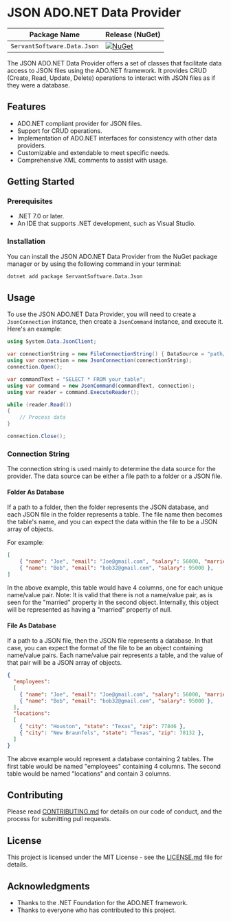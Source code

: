 # JSON ADO.NET Data Provider
| Package Name                   | Release (NuGet) |
|--------------------------------|-----------------|
| `ServantSoftware.Data.Json`       | [![NuGet](https://img.shields.io/nuget/v/ServantSoftware.Data.Json.svg)](https://www.nuget.org/packages/ServantSoftware.Data.Json/)

The JSON ADO.NET Data Provider offers a set of classes that facilitate data access to JSON files using the ADO.NET framework. It provides CRUD (Create, Read, Update, Delete) operations to interact with JSON files as if they were a database.

## Features

- ADO.NET compliant provider for JSON files.
- Support for CRUD operations.
- Implementation of ADO.NET interfaces for consistency with other data providers.
- Customizable and extendable to meet specific needs.
- Comprehensive XML comments to assist with usage.

## Getting Started

### Prerequisites

- .NET 7.0 or later.
- An IDE that supports .NET development, such as Visual Studio.

### Installation

You can install the JSON ADO.NET Data Provider from the NuGet package manager or by using the following command in your terminal:

```bash
dotnet add package ServantSoftware.Data.Json
```

## Usage

To use the JSON ADO.NET Data Provider, you will need to create a `JsonConnection` instance, then create a `JsonCommand` instance, and execute it. Here's an example:

```csharp
using System.Data.JsonClient;

var connectionString = new FileConnectionString() { DataSource = "path/to/your/file.json" };
using var connection = new JsonConnection(connectionString);
connection.Open();

var commandText = "SELECT * FROM your_table";
using var command = new JsonCommand(commandText, connection);
using var reader = command.ExecuteReader();

while (reader.Read())
{
    // Process data
}

connection.Close();
```

### Connection String

The connection string is used mainly to determine the data source for the provider. The data source can be either a file path to a folder or a JSON file.

#### Folder As Database
If a path to a folder, then the folder represents the JSON database, and each JSON file in the folder represents a table. The file name then becomes the table's name, and you can expect the data within the file to be a JSON array of objects.

For example:

```json
[  
    { "name": "Joe", "email": "Joe@gmail.com", "salary": 56000, "married": true },  
    { "name": "Bob", "email": "bob32@gmail.com", "salary": 95000 },  
]
```

In the above example, this table would have 4 columns, one for each unique name/value pair. Note: It is valid that there is not a name/value pair, as is seen for the "married" property in the second object. Internally, this object will be represented as having a "married" property of null.

#### File As Database
If a path to a JSON file, then the JSON file represents a database. In that case, you can expect the format of the file to be an object containing name/value pairs. Each name/value pair represents a table, and the value of that pair will be a JSON array of objects.

```json
{
  "employees": 
  [  
    { "name": "Joe", "email": "Joe@gmail.com", "salary": 56000, "married": true },  
    { "name": "Bob", "email": "bob32@gmail.com", "salary": 95000 },  
  ],
  "locations":
  [
    { "city": "Houston", "state": "Texas", "zip": 77846 },
    { "city": "New Braunfels", "state": "Texas", "zip": 78132 },
  ]
}
```
The above example would represent a database containing 2 tables. The first table would be named "employees" containing 4 columns. The second table would be named "locations" and contain 3 columns.

## Contributing

Please read [CONTRIBUTING.md](CONTRIBUTING.md) for details on our code of conduct, and the process for submitting pull requests.

## License

This project is licensed under the MIT License - see the [LICENSE.md](LICENSE.md) file for details.

## Acknowledgments

- Thanks to the .NET Foundation for the ADO.NET framework.
- Thanks to everyone who has contributed to this project.
